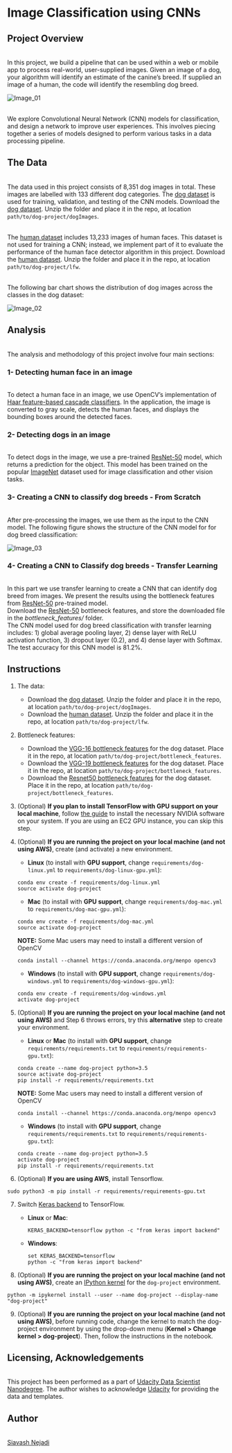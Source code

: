 # Image Classification using CNNs

## Project Overview

<br> In this project, we build a pipeline that can be used within a web or mobile app to process real-world, user-supplied images.  Given an image of a dog, your algorithm will identify an estimate of the canine’s breed.  If supplied an image of a human, the code will identify the resembling dog breed.

![Image_01](./images/01_sample_output.png "Sample Output")

<br> We explore Convolutional Neural Network (CNN) models for classification, and design a network to improve user experiences. This involves piecing together a series of models designed to perform various tasks in a data processing pipeline.

## The Data

<br> The data used in this project consists of 8,351 dog images in total. These images are labelled with 133 different dog categories. The [dog dataset](https://s3-us-west-1.amazonaws.com/udacity-aind/dog-project/dogImages.zip) is used for training, validation, and testing of the CNN models. Download the [dog dataset](https://s3-us-west-1.amazonaws.com/udacity-aind/dog-project/dogImages.zip).  Unzip the folder and place it in the repo, at location `path/to/dog-project/dogImages`.

<br> The [human dataset](https://s3-us-west-1.amazonaws.com/udacity-aind/dog-project/lfw.zip) includes 13,233 images of human faces. This dataset is not used for training a CNN; instead, we implement part of it to evaluate the performance of the human face detector algorithm in this project. Download the [human dataset](https://s3-us-west-1.amazonaws.com/udacity-aind/dog-project/lfw.zip).  Unzip the folder and place it in the repo, at location `path/to/dog-project/lfw`.

<br> The following bar chart shows the distribution of dog images across the classes in the dog dataset:

![Image_02](./images/02_barchart_dog_dataset.png "Number of images for different dog breed categories in the dataset")

## Analysis

<br> The analysis and methodology of this project involve four main sections:

### 1- Detecting human face in an image
<br> To detect a human face in an image, we use OpenCV’s implementation of [Haar feature-based cascade classifiers](http://docs.opencv.org/trunk/d7/d8b/tutorial_py_face_detection.html). In the application, the image is converted to gray scale, detects the human faces, and displays the bounding boxes around the detected faces.

### 2- Detecting dogs in an image
<br> To detect dogs in the image, we use a pre-trained [ResNet-50](http://ethereon.github.io/netscope/#/gist/db945b393d40bfa26006) model, which returns a prediction for the object. This model has been trained on the popular [ImageNet](http://www.image-net.org/) dataset used for image classification and other vision tasks.

### 3- Creating a CNN to classify dog breeds - From Scratch
<br> After pre-processing the images, we use them as the input to the CNN model. The following figure shows the structure of the CNN model for for dog breed classification:

![Image_03](./images/03_cnn_model.png "Structure of the CNN image classification model")

### 4- Creating a CNN to Classify dog breeds - Transfer Learning
<br> In this part we use transfer learning to create a CNN that can identify dog breed from images. We present the results using the bottleneck features from [ResNet-50](https://s3-us-west-1.amazonaws.com/udacity-aind/dog-project/DogResnet50Data.npz) pre-trained model.
<br> Download the [ResNet-50](https://s3-us-west-1.amazonaws.com/udacity-aind/dog-project/DogResnet50Data.npz) bottleneck features, and store the downloaded file in the <i>bottleneck_features/</i> folder.
<br> The CNN model used for dog breed classification with transfer learning includes: 1) global average pooling layer, 2) dense layer with ReLU activation function, 3) dropout layer (0.2), and 4) dense layer with Softmax. The test accuracy for this CNN model is 81.2%.

## Instructions
1. The data:
    - Download the [dog dataset](https://s3-us-west-1.amazonaws.com/udacity-aind/dog-project/dogImages.zip).  Unzip the folder and place it in the repo, at location `path/to/dog-project/dogImages`.
	- Download the [human dataset](https://s3-us-west-1.amazonaws.com/udacity-aind/dog-project/lfw.zip).  Unzip the folder and place it in the repo, at location `path/to/dog-project/lfw`.

2. Bottleneck features:
    - Download the [VGG-16 bottleneck features](https://s3-us-west-1.amazonaws.com/udacity-aind/dog-project/DogVGG16Data.npz) for the dog dataset.  Place it in the repo, at location `path/to/dog-project/bottleneck_features`.
	- Download the [VGG-19 bottleneck features](https://s3-us-west-1.amazonaws.com/udacity-aind/dog-project/DogVGG19Data.npz) for the dog dataset.  Place it in the repo, at location `path/to/dog-project/bottleneck_features`.
	- Download the [Resnet50 bottleneck features](https://s3-us-west-1.amazonaws.com/udacity-aind/dog-project/DogResnet50Data.npz) for the dog dataset.  Place it in the repo, at location `path/to/dog-project/bottleneck_features`.


3. (Optional) __If you plan to install TensorFlow with GPU support on your local machine__, follow [the guide](https://www.tensorflow.org/install/) to install the necessary NVIDIA software on your system.  If you are using an EC2 GPU instance, you can skip this step.

4. (Optional) **If you are running the project on your local machine (and not using AWS)**, create (and activate) a new environment.

	- __Linux__ (to install with __GPU support__, change `requirements/dog-linux.yml` to `requirements/dog-linux-gpu.yml`): 
	```
	conda env create -f requirements/dog-linux.yml
	source activate dog-project
	```  
	- __Mac__ (to install with __GPU support__, change `requirements/dog-mac.yml` to `requirements/dog-mac-gpu.yml`): 
	```
	conda env create -f requirements/dog-mac.yml
	source activate dog-project
	```  
	**NOTE:** Some Mac users may need to install a different version of OpenCV
	```
	conda install --channel https://conda.anaconda.org/menpo opencv3
	```
	- __Windows__ (to install with __GPU support__, change `requirements/dog-windows.yml` to `requirements/dog-windows-gpu.yml`):  
	```
	conda env create -f requirements/dog-windows.yml
	activate dog-project
	```

5. (Optional) **If you are running the project on your local machine (and not using AWS)** and Step 6 throws errors, try this __alternative__ step to create your environment.

	- __Linux__ or __Mac__ (to install with __GPU support__, change `requirements/requirements.txt` to `requirements/requirements-gpu.txt`): 
	```
	conda create --name dog-project python=3.5
	source activate dog-project
	pip install -r requirements/requirements.txt
	```
	**NOTE:** Some Mac users may need to install a different version of OpenCV
	```
	conda install --channel https://conda.anaconda.org/menpo opencv3
	```
	- __Windows__ (to install with __GPU support__, change `requirements/requirements.txt` to `requirements/requirements-gpu.txt`):  
	```
	conda create --name dog-project python=3.5
	activate dog-project
	pip install -r requirements/requirements.txt
	```
	
6. (Optional) **If you are using AWS**, install Tensorflow.
```
sudo python3 -m pip install -r requirements/requirements-gpu.txt
```
	
7. Switch [Keras backend](https://keras.io/backend/) to TensorFlow.
	- __Linux__ or __Mac__: 
		```
		KERAS_BACKEND=tensorflow python -c "from keras import backend"
		```
	- __Windows__: 
		```
		set KERAS_BACKEND=tensorflow
		python -c "from keras import backend"
		```

8. (Optional) **If you are running the project on your local machine (and not using AWS)**, create an [IPython kernel](http://ipython.readthedocs.io/en/stable/install/kernel_install.html) for the `dog-project` environment. 
```
python -m ipykernel install --user --name dog-project --display-name "dog-project"
```

9. (Optional) **If you are running the project on your local machine (and not using AWS)**, before running code, change the kernel to match the dog-project environment by using the drop-down menu (**Kernel > Change kernel > dog-project**). Then, follow the instructions in the notebook.

## Licensing, Acknowledgements
<br> This project has been performed as a part of [Udacity Data Scientist Nanodegree](https://www.udacity.com/course/data-scientist-nanodegree--nd025). The author wishes to acknowledge [Udacity](https://www.udacity.com/) for providing the data and templates.

## Author
<br>[Siavash Nejadi](https://github.com/snejadi/)